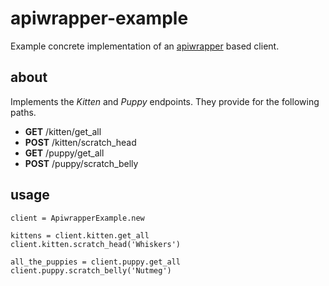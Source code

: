 # apiwrapper-example

Example concrete implementation of an [apiwrapper](https://github.com/mLewisLogic/apiwrapper) based client.

## about

Implements the _Kitten_ and _Puppy_ endpoints. They provide for the following paths.
* **GET**  /kitten/get_all
* **POST** /kitten/scratch_head
* **GET**  /puppy/get_all
* **POST** /puppy/scratch_belly


## usage

    client = ApiwrapperExample.new

    kittens = client.kitten.get_all
    client.kitten.scratch_head('Whiskers')

    all_the_puppies = client.puppy.get_all
    client.puppy.scratch_belly('Nutmeg')
